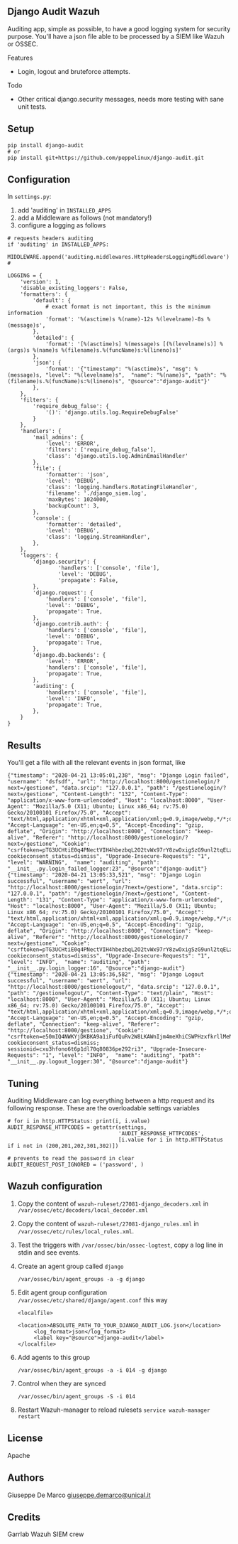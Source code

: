 Django Audit Wazuh
------------------

Auditing app, simple as possible, to have a good logging system for security purpose.
You'll have a json file able to be processed by a SIEM like Wazuh or OSSEC.

Features
- Login, logout and bruteforce attempts.

Todo
- Other critical django.security messages, needs more testing with sane unit tests.

Setup
-----

````
pip install django-audit
# or
pip install git+https://github.com/peppelinux/django-audit.git
````

Configuration
-------------

In `settings.py`:

1. add 'auditing' in `INSTALLED_APPS`
2. add a Middleware as follows (not mandatory!)
3. configure a logging as follows

````
# requests headers auditing
if 'auditing' in INSTALLED_APPS:
    MIDDLEWARE.append('auditing.middlewares.HttpHeadersLoggingMiddleware')
#

LOGGING = {
    'version': 1,
    'disable_existing_loggers': False,
    'formatters': {
        'default': {
            # exact format is not important, this is the minimum information
            'format': '%(asctime)s %(name)-12s %(levelname)-8s %(message)s',
        },
        'detailed': {
            'format': '[%(asctime)s] %(message)s [(%(levelname)s)] %(args)s %(name)s %(filename)s.%(funcName)s:%(lineno)s]'
        },
        'json': {
            'format': '{"timestamp": "%(asctime)s", "msg": %(message)s, "level": "%(levelname)s",  "name": "%(name)s", "path": "%(filename)s.%(funcName)s:%(lineno)s", "@source":"django-audit"}'
        },
    },
    'filters': {
        'require_debug_false': {
            '()': 'django.utils.log.RequireDebugFalse'
        }
    },
    'handlers': {
        'mail_admins': {
            'level': 'ERROR',
            'filters': ['require_debug_false'],
            'class': 'django.utils.log.AdminEmailHandler'
        },
        'file': {
            'formatter': 'json',
            'level': 'DEBUG',
            'class': 'logging.handlers.RotatingFileHandler',
            'filename': './django_siem.log',
            'maxBytes': 1024000,
            'backupCount': 3,
        },
        'console': {
            'formatter': 'detailed',
            'level': 'DEBUG',
            'class': 'logging.StreamHandler',
        },
    },
    'loggers': {
        'django.security': {
                'handlers': ['console', 'file'],
                'level': 'DEBUG',
                'propagate': False,
        },
        'django.request': {
            'handlers': ['console', 'file'],
            'level': 'DEBUG',
            'propagate': True,
        },
        'django.contrib.auth': {
            'handlers': ['console', 'file'],
            'level': 'DEBUG',
            'propagate': True,
        },
        'django.db.backends': {
            'level': 'ERROR',
            'handlers': ['console', 'file'],
            'propagate': True,
        },
        'auditing': {
            'handlers': ['console', 'file'],
            'level': 'INFO',
            'propagate': True,
        },
    }
}

````

Results
-------

You'll get a file with all the relevant events in json format, like

````
{"timestamp": "2020-04-21 13:05:01,238", "msg": "Django Login failed", "username": "dsfsdf", "url": "http://localhost:8000/gestionelogin/?next=/gestione", "data.srcip": "127.0.0.1", "path": "/gestionelogin/?next=/gestione", "Content-Length": "132", "Content-Type": "application/x-www-form-urlencoded", "Host": "localhost:8000", "User-Agent": "Mozilla/5.0 (X11; Ubuntu; Linux x86_64; rv:75.0) Gecko/20100101 Firefox/75.0", "Accept": "text/html,application/xhtml+xml,application/xml;q=0.9,image/webp,*/*;q=0.8", "Accept-Language": "en-US,en;q=0.5", "Accept-Encoding": "gzip, deflate", "Origin": "http://localhost:8000", "Connection": "keep-alive", "Referer": "http://localhost:8000/gestionelogin/?next=/gestione", "Cookie": "csrftoken=pTG3UCHtiE0q4PNectVIH4hbezbqL2O2tvWx97rY8zwOxigSzG9unl2tqELzMhpM; cookieconsent_status=dismiss", "Upgrade-Insecure-Requests": "1", "level": "WARNING",  "name": "auditing", "path": "__init__.py.login_failed_logger:23", "@source":"django-audit"}
{"timestamp": "2020-04-21 13:05:33,521", "msg": "Django Login successful", "username": "wert", "url": "http://localhost:8000/gestionelogin/?next=/gestione", "data.srcip": "127.0.0.1", "path": "/gestionelogin/?next=/gestione", "Content-Length": "131", "Content-Type": "application/x-www-form-urlencoded", "Host": "localhost:8000", "User-Agent": "Mozilla/5.0 (X11; Ubuntu; Linux x86_64; rv:75.0) Gecko/20100101 Firefox/75.0", "Accept": "text/html,application/xhtml+xml,application/xml;q=0.9,image/webp,*/*;q=0.8", "Accept-Language": "en-US,en;q=0.5", "Accept-Encoding": "gzip, deflate", "Origin": "http://localhost:8000", "Connection": "keep-alive", "Referer": "http://localhost:8000/gestionelogin/?next=/gestione", "Cookie": "csrftoken=pTG3UCHtiE0q4PNectVIH4hbezbqL2O2tvWx97rY8zwOxigSzG9unl2tqELzMhpM; cookieconsent_status=dismiss", "Upgrade-Insecure-Requests": "1", "level": "INFO",  "name": "auditing", "path": "__init__.py.login_logger:16", "@source":"django-audit"}
{"timestamp": "2020-04-21 13:05:36,582", "msg": "Django Logout successful", "username": "wert", "url": "http://localhost:8000/gestionelogout/", "data.srcip": "127.0.0.1", "path": "/gestionelogout/", "Content-Type": "text/plain", "Host": "localhost:8000", "User-Agent": "Mozilla/5.0 (X11; Ubuntu; Linux x86_64; rv:75.0) Gecko/20100101 Firefox/75.0", "Accept": "text/html,application/xhtml+xml,application/xml;q=0.9,image/webp,*/*;q=0.8", "Accept-Language": "en-US,en;q=0.5", "Accept-Encoding": "gzip, deflate", "Connection": "keep-alive", "Referer": "http://localhost:8000/gestione", "Cookie": "csrftoken=e50mIQ4NWKYjDKBKA9a1iFufQuRv2W8LKAWnIjm4meXhiCSWPHzxfkrllMeNVqDR; cookieconsent_status=dismiss; sessionid=cxu3hfono6t6p1dl70q80836pe292ri3", "Upgrade-Insecure-Requests": "1", "level": "INFO",  "name": "auditing", "path": "__init__.py.logout_logger:30", "@source":"django-audit"}
````

Tuning
------

Auditing Middleware can log everything between a http request and its following response.
These are the overloadable settings variables

````
# for i in http.HTTPStatus: print(i, i.value) 
AUDIT_RESPONSE_HTTPCODES = getattr(settings,
                                   'AUDIT_RESPONSE_HTTPCODES',
                                   [i.value for i in http.HTTPStatus if i not in (200,201,202,301,302)])

# prevents to read the password in clear
AUDIT_REQUEST_POST_IGNORED = ('password', )
````


Wazuh configuration
-------------------

1. Copy the content of `wazuh-ruleset/27081-django_decoders.xml` in `/var/ossec/etc/decoders/local_decoder.xml`

2. Copy the content of `wazuh-ruleset/27081-django_rules.xml` in `/var/ossec/etc/rules/local_rules.xml`.

3. Test the triggers with `/var/ossec/bin/ossec-logtest`, copy a log line in stdin and see events.

4. Create an agent group called `django`
   ````
   /var/ossec/bin/agent_groups -a -g django
   ````
5. Edit agent group configuration `/var/ossec/etc/shared/django/agent.conf` this way
   ````
   <localfile>
        <location>ABSOLUTE_PATH_TO_YOUR_DJANGO_AUDIT_LOG.json</location>
        <log_format>json</log_format>
        <label key="@source">django-audit</label>
   </localfile>
   ````
6. Add agents to this group
   ````
   /var/ossec/bin/agent_groups -a -i 014 -g django
   ````
7. Control when they are synced
   ````
   /var/ossec/bin/agent_groups -S -i 014
   ````
8. Restart Wazuh-manager to reload rulesets `service wazuh-manager restart`


License
-------

Apache


Authors
-------

Giuseppe De Marco <giuseppe.demarco@unical.it>


Credits
-------

Garrlab Wazuh SIEM crew
